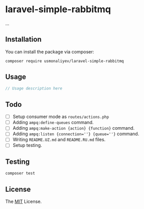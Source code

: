 # laravel-simple-rabbitmq

...

## Installation

You can install the package via composer:

```bash
composer require usmonaliyev/laravel-simple-rabbitmq
```

## Usage

```php
// Usage description here
```

## Todo

- [ ] Setup consumer mode as `routes/actions.php`
- [ ] Adding `ampq:define-queues` command.
- [ ] Adding `ampq:make-action {action} {function}` command.
- [ ] Adding `ampq:listen {connection=''} {queue=''}` command.
- [ ] Writing `README.UZ.md` and `README.RU.md` files.
- [ ] Setup testing.

## Testing

```bash
composer test
```

## License

The [MIT](LICENSE.md) License.